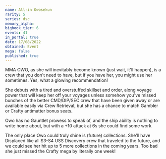 ```yaml
---
name: All-in Owosekun
rarity: 5
series: dsc
memory_alpha:
bigbook_tier: 6
events: 41
in_portal: true
date: 17/08/2022
obtained: Event
mega: false
published: true
---
```


MMA OWO, as she will inevitably become known (just wait, it'll happen), is a crew that you don't need to have, but if you have her, you might use her sometimes.  Yes, what a glowing recommendation!

She debuts with a tired and overstuffed skillset and order, along voyage power that will keep her off your voyages unless somehow you've missed bunches of the better CMD/DIP/SEC crew that have been given away or are available easily via Crew Retrieval, but she has a chance to match Gambler or Crafty antimatter bonus seats.

Owo has no Gauntlet prowess to speak of, and the ship ability is nothing to write home about, but with a +10 attack at 6s she could find some work.

The only place Owo could truly shine is (future) collections.  She'll have Displaced like all S3-S4 USS Discovery crew that traveled to the future, and we could see her hit up to 5 more collections in the coming years.  Too bad she just missed the Crafty mega by literally one week!
